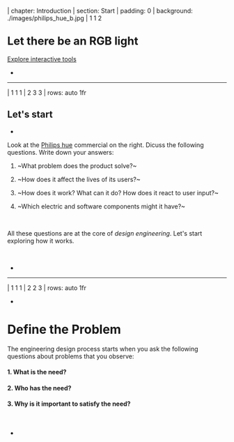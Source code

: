 | chapter: Introduction
| section: Start
| padding: 0
| background: ./images/philips_hue_b.jpg
| 1 1 2

<section>

# <big>Let there be an RGB light</big>

<f-inline>
  <f-next-button title="Start building RGB light" />
  <a class="secondary" href="../rgblamp_vision/index.html">Explore interactive tools</a>
</f-inline>

</section>

-

<!--f-image src="https://upload.wikimedia.org/wikipedia/commons/2/21/3_color_LEDs.jpg" /-->

---

| 1 1 1
| 2 3 3
| rows: auto 1fr

## Let's start

-

Look at the [Philips hue](https://www2.meethue.com/en-us) commercial on the right. Dicuss the following questions. Write down your answers:

1. ~What problem does the product solve?~
  
2. ~How does it affect the lives of its users?~

3. ~How does it work? What can it do? How does it react to user input?~

4. ~Which electric and software components might it have?~

<br> 

All these questions are at the core of <var>design engineering</var>. Let's start exploring how it works.

<br>

<f-next-button />

-

<f-video src="https://www.youtube.com/watch?v=7TOsFqqJgj4" />

---

| 1 1 1
| 2 2 3
| rows: auto 1fr

<div class="grid" style="--cols: repeat(6,1fr); --gap: 10px">
  <f-card
    v-for="(c,i) in ['Problem definition','Background research','Design','Engineering','Prototyping','Communication']"
    :background="i == 0 ? 'blue' :  'var(--transparent)'"
    border="blue"
    :title="c"/>
</div>

-

# Define the Problem

The engineering design process starts when you ask the following questions about problems that you observe:

#### 1. What is the need?

#### 2. Who has the need?

#### 3. Why is it important to satisfy the need?

<br>


<f-next-button />

-
